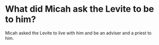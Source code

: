 # What did Micah ask the Levite to be to him?

Micah asked the Levite to live with him and be an adviser and a priest to him.
